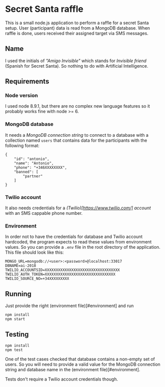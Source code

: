 # Secret Santa raffle

This is a small node.js application to perform a raffle for a secret Santa
setup. User (participant) data is read from a MongoDB database. When raffle
is done, users received their assigned target via SMS messages.

## Name

I used the initials of _"Amigo Invisible"_ which stands for _Invisible
friend_ (Spanish for Secret Santa). So nothing to do with Artificial
Intelligence.

## Requirements

### Node version

I used node 8.9.1, but there are no complex new language features so it
probably works fine with node >= 6.

### MongoDB database

It needs a *MongoDB connection string* to connect to a database with a
collection named `users` that contains data for the participants with
the following format:

```
{
    "id": "antonio",
    "name": "Antonio",
    "phone": "+346XXXXXXXX",
    "banned": [
        "partner"
    ]
}
```

### Twilio account

It also needs credentials for a *(Twilio)[https://www.twilio.com/] account*
with an SMS cappable phone number.

### Environment

In order not to have the credentials for database and Twilio account hardcoded,
the program expects to read these values from environment values. So you
can provide a `.env` file in the root directory of the application. This file 
should look like this:

```
MONGO_URL=mongodb://<user>:<password>@localhost:33017
DBNAME=ai-2018
TWILIO_ACCOUNTSID=XXXXXXXXXXXXXXXXXXXXXXXXXXXXXXXXXX
TWILIO_AUTH_TOKEN=XXXXXXXXXXXXXXXXXXXXXXXXXXXXXXXX
TWILIO_SOURCE_NO=+34XXXXXXXXX
```

## Running

Just provide the right (environment file)[#environment] and run

```
npm install
npm start
```

## Testing

```
npm install
npm test
```

One of the test cases checked that database contains a non-empty set of users.
So you will need to provide a valid value for the MongoDB connection string
and database name in the (environment file)[#environment].

Tests don't require a Twilio account credentials though.

